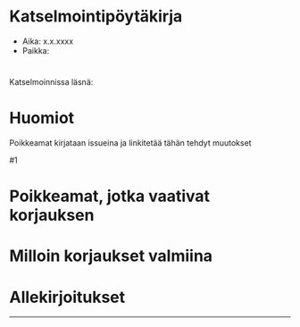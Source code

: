 # Katselmointipöytäkirja

* Aika: x.x.xxxx
* Paikka:


#


Katselmoinnissa läsnä:


# Huomiot

Poikkeamat kirjataan issueina ja linkitetää tähän tehdyt muutokset

#1




# Poikkeamat, jotka vaativat korjauksen









# Milloin korjaukset valmiina






# Allekirjoitukset

______________________ _______________________ __________________________
